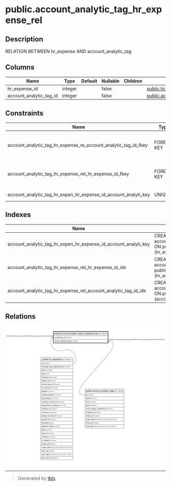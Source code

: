 # public.account_analytic_tag_hr_expense_rel

## Description

RELATION BETWEEN hr_expense AND account_analytic_tag

## Columns

| Name | Type | Default | Nullable | Children | Parents | Comment |
| ---- | ---- | ------- | -------- | -------- | ------- | ------- |
| hr_expense_id | integer |  | false |  | [public.hr_expense](public.hr_expense.md) |  |
| account_analytic_tag_id | integer |  | false |  | [public.account_analytic_tag](public.account_analytic_tag.md) |  |

## Constraints

| Name | Type | Definition |
| ---- | ---- | ---------- |
| account_analytic_tag_hr_expense_re_account_analytic_tag_id_fkey | FOREIGN KEY | FOREIGN KEY (account_analytic_tag_id) REFERENCES account_analytic_tag(id) ON DELETE CASCADE |
| account_analytic_tag_hr_expense_rel_hr_expense_id_fkey | FOREIGN KEY | FOREIGN KEY (hr_expense_id) REFERENCES hr_expense(id) ON DELETE CASCADE |
| account_analytic_tag_hr_expen_hr_expense_id_account_analyti_key | UNIQUE | UNIQUE (hr_expense_id, account_analytic_tag_id) |

## Indexes

| Name | Definition |
| ---- | ---------- |
| account_analytic_tag_hr_expen_hr_expense_id_account_analyti_key | CREATE UNIQUE INDEX account_analytic_tag_hr_expen_hr_expense_id_account_analyti_key ON public.account_analytic_tag_hr_expense_rel USING btree (hr_expense_id, account_analytic_tag_id) |
| account_analytic_tag_hr_expense_rel_hr_expense_id_idx | CREATE INDEX account_analytic_tag_hr_expense_rel_hr_expense_id_idx ON public.account_analytic_tag_hr_expense_rel USING btree (hr_expense_id) |
| account_analytic_tag_hr_expense_rel_account_analytic_tag_id_idx | CREATE INDEX account_analytic_tag_hr_expense_rel_account_analytic_tag_id_idx ON public.account_analytic_tag_hr_expense_rel USING btree (account_analytic_tag_id) |

## Relations

![er](public.account_analytic_tag_hr_expense_rel.svg)

---

> Generated by [tbls](https://github.com/k1LoW/tbls)
